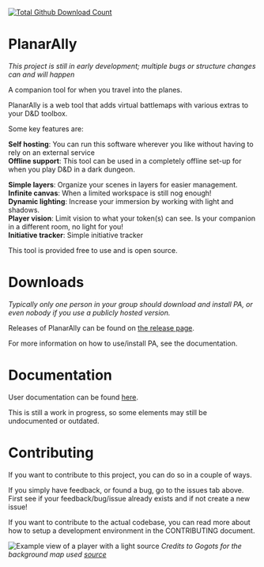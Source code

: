 [![Total Github Download Count](https://img.shields.io/github/downloads/kruptein/planarally/total.svg)](https://github.com/Kruptein/PlanarAlly/releases)

# PlanarAlly

_This project is still in early development; multiple bugs or structure changes can and will happen_

A companion tool for when you travel into the planes.

PlanarAlly is a web tool that adds virtual battlemaps with various extras to your D&D toolbox.

Some key features are:

**Self hosting**: You can run this software wherever you like without having to rely on an external service\
**Offline support**: This tool can be used in a completely offline set-up for when you play D&D in a dark dungeon.

**Simple layers**: Organize your scenes in layers for easier management.\
**Infinite canvas**: When a limited workspace is still nog enough!\
**Dynamic lighting**: Increase your immersion by working with light and shadows.\
**Player vision**: Limit vision to what your token(s) can see. Is your companion in a different room, no light for you!\
**Initiative tracker**: Simple initiative tracker

This tool is provided free to use and is open source.

# Downloads

_Typically only one person in your group should download and install PA, or even nobody if you use a publicly hosted version._

Releases of PlanarAlly can be found on [the release page](https://github.com/Kruptein/PlanarAlly/releases).

For more information on how to use/install PA, see the documentation.

# Documentation

User documentation can be found [here](https://planarally.io/docs/).

This is still a work in progress, so some elements may still be undocumented or outdated.


# Contributing

If you want to contribute to this project, you can do so in a couple of ways.

If you simply have feedback, or found a bug, go to the issues tab above. First see if your feedback/bug/issue already exists and if not create a new issue!

If you want to contribute to the actual codebase, you can read more about how to setup a development environment in the CONTRIBUTING document.

![Example view of a player with a light source](https://github.com/Kruptein/PlanarAlly/blob/dev/extra/player_light_example.png?raw=true)
_Credits to Gogots for the background map used [source](https://gogots.deviantart.com/art/City-of-Moarkaliff-702295905)_
